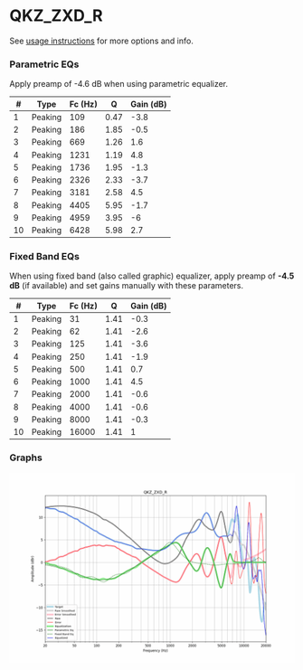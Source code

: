 # QKZ_ZXD_R
See [usage instructions](https://github.com/jaakkopasanen/AutoEq#usage) for more options and info.

### Parametric EQs
Apply preamp of -4.6 dB when using parametric equalizer.

|   # | Type    |   Fc (Hz) |    Q |   Gain (dB) |
|-----|---------|-----------|------|-------------|
|   1 | Peaking |       109 | 0.47 |        -3.8 |
|   2 | Peaking |       186 | 1.85 |        -0.5 |
|   3 | Peaking |       669 | 1.26 |         1.6 |
|   4 | Peaking |      1231 | 1.19 |         4.8 |
|   5 | Peaking |      1736 | 1.95 |        -1.3 |
|   6 | Peaking |      2326 | 2.33 |        -3.7 |
|   7 | Peaking |      3181 | 2.58 |         4.5 |
|   8 | Peaking |      4405 | 5.95 |        -1.7 |
|   9 | Peaking |      4959 | 3.95 |        -6   |
|  10 | Peaking |      6428 | 5.98 |         2.7 |

### Fixed Band EQs
When using fixed band (also called graphic) equalizer, apply preamp of **-4.5 dB** (if available) and set gains manually with these parameters.

|   # | Type    |   Fc (Hz) |    Q |   Gain (dB) |
|-----|---------|-----------|------|-------------|
|   1 | Peaking |        31 | 1.41 |        -0.3 |
|   2 | Peaking |        62 | 1.41 |        -2.6 |
|   3 | Peaking |       125 | 1.41 |        -3.6 |
|   4 | Peaking |       250 | 1.41 |        -1.9 |
|   5 | Peaking |       500 | 1.41 |         0.7 |
|   6 | Peaking |      1000 | 1.41 |         4.5 |
|   7 | Peaking |      2000 | 1.41 |        -0.6 |
|   8 | Peaking |      4000 | 1.41 |        -0.6 |
|   9 | Peaking |      8000 | 1.41 |        -0.3 |
|  10 | Peaking |     16000 | 1.41 |         1   |

### Graphs
![](./QKZ_ZXD_R.png)
